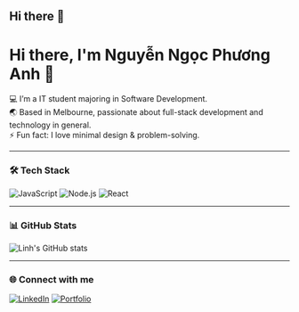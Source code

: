 ## Hi there 👋
# Hi there, I'm Nguyễn Ngọc Phương Anh 👋

💻 I’m a IT student majoring in Software Development.  
🌏 Based in Melbourne, passionate about full-stack development and technology in general.  
⚡ Fun fact: I love minimal design & problem-solving.

---

### 🛠️ Tech Stack
![JavaScript](https://img.shields.io/badge/-JavaScript-yellow?logo=javascript&logoColor=black)
![Node.js](https://img.shields.io/badge/-Node.js-green?logo=node.js&logoColor=white)
![React](https://img.shields.io/badge/-React-blue?logo=react&logoColor=white)

---

### 📊 GitHub Stats
![Linh's GitHub stats](https://github-readme-stats.vercel.app/api?username=AnnNguyen975&show_icons=true&theme=tokyonight)

---

### 🌐 Connect with me
[![LinkedIn](https://img.shields.io/badge/LinkedIn-blue?logo=linkedin&logoColor=white)](https://www.linkedin.com/in/your-link)
[![Portfolio](https://img.shields.io/badge/Portfolio-000?logo=vercel&logoColor=white)](https://yourwebsite.com)
